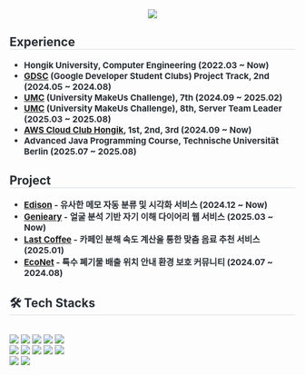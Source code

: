 <div align= "center">
    <img src="https://capsule-render.vercel.app/api?type=transparent&color=auto&height=180&text=Wonhee's%20GitHub&animation=scaleIn&fontColor=000000&fontSize=50" />
    </div>
<div style="text-align: left;"> 
  <h2 style="border-bottom: 1px solid #d8dee4; color: #282d33;">Experience</h2>  
  <ul style="font-weight: 700; font-size: 15px; text-align: left; color: #282d33;">
    <li>Hongik University, Computer Engineering (2022.03 ~ Now)</li>
    <li><a href="https://github.com/gdg-hongik-univ">GDSC</a> (Google Developer Student Clubs) Project Track, 2nd (2024.05 ~ 2024.08)</li>
    <li><a href="https://github.com/HIUMC">UMC</a> (University MakeUs Challenge), 7th (2024.09 ~ 2025.02)</li>
    <li><a href="https://github.com/HIUMC">UMC</a> (University MakeUs Challenge), 8th, Server Team Leader (2025.03 ~ 2025.08)</li>
    <li><a href="https://awscloudclubs.kr/">AWS Cloud Club Hongik</a>, 1st, 2nd, 3rd (2024.09 ~ Now)</li>
    <li>Advanced Java Programming Course, Technische Universität Berlin (2025.07 ~ 2025.08)</li>
  </ul>

  <h2 style="border-bottom: 1px solid #d8dee4; color: #282d33;">Project</h2>  
  <ul style="font-weight: 700; font-size: 15px; text-align: left; color: #282d33;">
    <li><a href="https://github.com/UMC-Edison/Edison-Server">Edison</a> - 유사한 메모 자동 분류 및 시각화 서비스 (2024.12 ~ Now)</li>
    <li><a href="https://github.com/Genieary/Genieary-BE">Genieary</a> - 얼굴 분석 기반 자기 이해 다이어리 웹 서비스 (2025.03 ~ Now)</li>
    <li><a href="https://github.com/TeamY-Hackathon-UMC7th/TeamY-BE">Last Coffee</a> - 카페인 분해 속도 계산을 통한 맞춤 음료 추천 서비스 (2025.01)</li>
    <li><a href="https://github.com/gdg-hongik-univ/EcoNet-F1T4-server">EcoNet</a> - 특수 폐기물 배출 위치 안내 환경 보호 커뮤니티 (2024.07 ~ 2024.08)</li>
  </ul>
</div>


        
<div style="text-align: left;">
    <h2 style="border-bottom: 1px solid #d8dee4; color: #282d33;"> 🛠️ Tech Stacks </h2> <br> 
    <div style="margin: ; text-align: left;" "text-align: left;"> <img src="https://img.shields.io/badge/Java-007396?style=flat-square&logo=Java&logoColor=white">
          <img src="https://img.shields.io/badge/Spring-6DB33F?style=flat-square&logo=Spring&logoColor=white">
          <img src="https://img.shields.io/badge/Spring Boot-6DB33F?style=flat-square&logo=Spring Boot&logoColor=white">
          <img src="https://img.shields.io/badge/MySQL-4479A1?style=flat-square&logo=MySQL&logoColor=white">
          <img src="https://img.shields.io/badge/Amazon AWS-232F3E?style=flat-square&logo=Amazon AWS&logoColor=white">
          <br/><img src="https://img.shields.io/badge/Docker-2496ED?style=flat-square&logo=Docker&logoColor=white">
          <img src="https://img.shields.io/badge/Jenkins-D24939?style=flat-square&logo=Jenkins&logoColor=white">
          <img src="https://img.shields.io/badge/C++-00599C?style=flat-square&logo=C%2B%2B&logoColor=white">
          <img src="https://img.shields.io/badge/Python-3776AB?style=flat-square&logo=Python&logoColor=white">
          <img src="https://img.shields.io/badge/Django-092E20?style=flat-square&logo=Django&logoColor=white">
          <br/><img src="https://img.shields.io/badge/Flutter-02569B?style=flat-square&logo=Flutter&logoColor=white">
          <img src="https://img.shields.io/badge/Elasticsearch-005571?style=flat-square&logo=Elasticsearch&logoColor=white">
          </div>
    </div>
    
